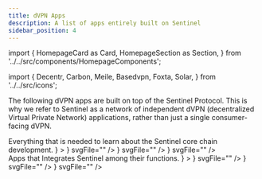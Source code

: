 ```yaml
---
title: dVPN Apps 
description: A list of apps entirely built on Sentinel
sidebar_position: 4
---
```


import {
  HomepageCard as Card,
  HomepageSection as Section,
} from '../../src/components/HomepageComponents';

import {
  Decentr,
  Carbon,
  Meile,
  Basedvpn,
  Foxta,
  Solar,
} from '../../src/icons';

The following dVPN apps are built on top of the Sentinel Protocol. This is why we refer to Sentinel as a network of independent dVPN (decentralized Virtual Private Network) applications, rather than just a single consumer-facing dVPN.

<Section id="web-sdks" hasSubSections>
    <Section
              title="⚙️ Sentinel Apps"
              id="core-sdks"
              HeadingTag="h4"
              description={
                <>
                  Everything that is needed to learn about the Sentinel core chain development. 
                </>
              }
            >
    <Card
        title="Solar dVPN"
        description1="Mac - Linux - Android - iOS"
        description2="SOLAR dVPN is a blockchain-based decentralized VPN service. Using mobile & desktop apps, it allows you to access hundreds of community-managed servers all around the world and use them as your private & secure gateway to the Internet."
        to="https://solarlabs.ee/"
        icon={<Solar />}
        svgFile=""
    />
    <Card
        title="Meile dVPN"
        os="Windows - Mac - Linux"
        description="Meile is a decentralized VPN solution built on top of the Sentinel Blockchain. Utilizing blockchain technology alongside community hosted decentralized nodes creates a private and censorship resistant network for everyone."
        to="https://mathnodes.com/index.php/meile-dvpn-client-linux-os-x/"
        icon={<Meile />}
        svgFile=""
    />
    <Card
        title="BasedVPN"
        os="Android"
        description="BasedVPN is an entirely free and fully decentralized service created by volunteers who prioritize digital human rights, offering powerful features like WireGuard and V2Ray support to break through internet censorship, even in countries like China."
        to="https://basedapps.co.uk/"
        icon={<Basedvpn />}
        svgFile=""
    />
    </Section>
</Section>

<Section id="web-sdks" hasSubSections>
    <Section
              title="⚙️ Apps that integrates Sentinel"
              id="core-sdks"
              HeadingTag="h4"
              description={
                <>
                  Apps that Integrates Sentinel among their functions. 
                </>
              }
            >
    <Card
        title="Decentr Browser"
        description="Decentr is a browser with unparalleled speed, security and utility. Included in the browser release is Sentinel dVPN and Adblock."
        to="https://decentr.net/"
        icon={<Decentr />}
        svgFile=""
    />
    <Card
        title="Carbon Browser"
        description="Carbon is a decentralized browser with AdBlock, Sentinel dVPN, Crypto Wallet, 100% Privacy and many other features."
        to="https://carbon.website/"
        icon={<Carbon />}
        svgFile=""
    />
    <Card
        title="Foxta - dVPN Private Browser"
        description="Foxta is a Private Browser with Sentinel VPN Integration and Wireguard protocol integration."
        to="https://play.google.com/store/apps/details?id=com.ryn.vpn.privatedns.proxy.fast.mini.web.browser&pli=1"
        icon={<Foxta />}
        svgFile=""
    />
    </Section>
</Section>